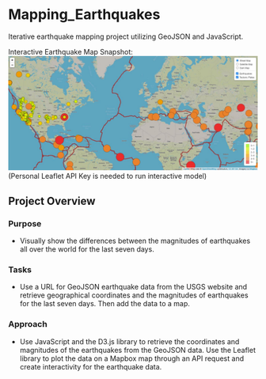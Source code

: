 # Mapping_Earthquakes
Iterative earthquake mapping project utilizing GeoJSON and JavaScript.

Interactive Earthquake Map Snapshot: 
![Interactive_Earthquake_Map](https://github.com/ejlaflure/Mapping_Earthquakes/blob/master/Interactive_Earthquake_Map.JPG)
(Personal Leaflet API Key is needed to run interactive model)

## Project Overview
### Purpose
- Visually show the differences between the magnitudes of earthquakes all over the world for the last seven days.
### Tasks
- Use a URL for GeoJSON earthquake data from the USGS website and retrieve geographical coordinates and the magnitudes of earthquakes for the last seven days. Then add the data to a map.
### Approach
- Use JavaScript and the D3.js library to retrieve the coordinates and magnitudes of the earthquakes from the GeoJSON data. Use the Leaflet library to plot the data on a Mapbox map through an API request and create interactivity for the earthquake data.
